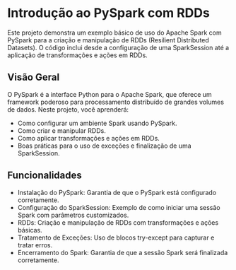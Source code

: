 # Introdução ao PySpark com RDDs
Este projeto demonstra um exemplo básico de uso do Apache Spark com PySpark para a criação e manipulação de RDDs (Resilient Distributed Datasets). O código inclui desde a configuração de uma SparkSession até a aplicação de transformações e ações em RDDs.

## Visão Geral
O PySpark é a interface Python para o Apache Spark, que oferece um framework poderoso para processamento distribuído de grandes volumes de dados. Neste projeto, você aprenderá:

<ul>
  <li>Como configurar um ambiente Spark usando PySpark.</li>
  <li>Como criar e manipular RDDs.</li>
  <li>Como aplicar transformações e ações em RDDs.</li>
  <li>Boas práticas para o uso de exceções e finalização de uma SparkSession.</li>
</ul>

## Funcionalidades
<ul>
  <li>Instalação do PySpark: Garantia de que o PySpark está configurado corretamente.</li>
  <li>Configuração do SparkSession: Exemplo de como iniciar uma sessão Spark com parâmetros customizados.</li>
  <li>RDDs: Criação e manipulação de RDDs com transformações e ações básicas.</li>
  <li>Tratamento de Exceções: Uso de blocos try-except para capturar e tratar erros.</li>
  <li>Encerramento do Spark: Garantia de que a sessão Spark será finalizada corretamente.</li>
</ul>
